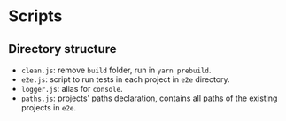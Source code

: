 # Scripts


## Directory structure

- `clean.js`: remove `build` folder, run in `yarn prebuild`.
- `e2e.js`: script to run tests in each project in `e2e` directory.
- `logger.js`: alias for `console`.
- `paths.js`: projects' paths declaration, contains all paths of the existing projects in `e2e`.
